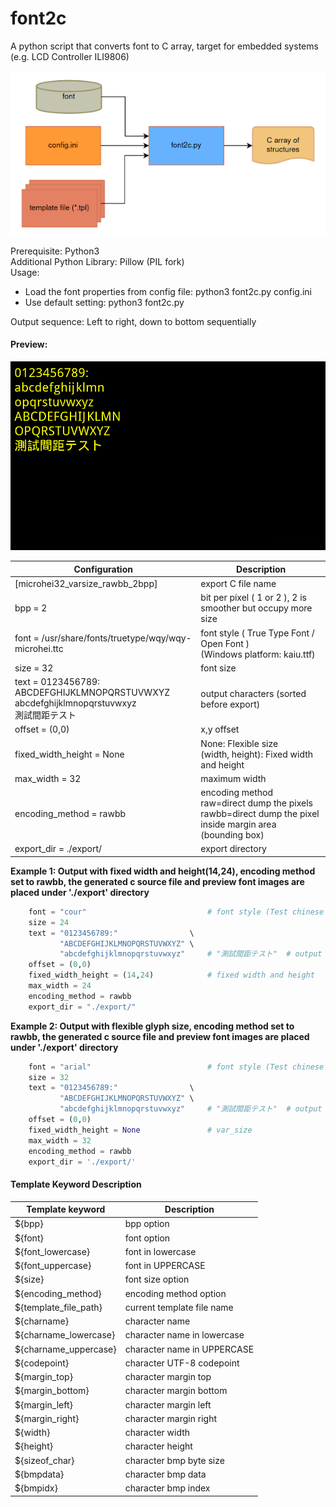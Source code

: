# font2c
A python script that converts font to C array, target for embedded systems (e.g. LCD Controller ILI9806)

![Flow diagram](img/font2c_flow.png)

Prerequisite: Python3<br/>
Additional Python Library: Pillow (PIL fork)<br/>
Usage:<br/>
 - Load the font properties from config file: python3 font2c.py config.ini<br/>
 - Use default setting: python3 font2c.py

Output sequence: Left to right, down to bottom sequentially

#### Preview:
![Preview Screen Capture](img/screen_cap.png)

| Configuration | Description |
|       ---     |     ---     |
| [microhei32_varsize_rawbb_2bpp] | export C file name                                      |
| bpp = 2                         | bit per pixel ( 1 or 2 ), 2 is smoother but occupy more size |
| font = /usr/share/fonts/truetype/wqy/wqy-microhei.ttc | font style ( True Type Font / Open Font )<br/>(Windows platform: kaiu.ttf) |
| size = 32                       | font size                                                                |
| text = 0123456789:<br/>ABCDEFGHIJKLMNOPQRSTUVWXYZ<br/>abcdefghijklmnopqrstuvwxyz<br/>測試間距テスト | output characters (sorted before export)      |
| offset = (0,0)                  | x,y offset                                                               |
| fixed_width_height = None       | None: Flexible size<br/>(width, height): Fixed width and height          | 
| max_width = 32                  | maximum width                                                            |
| encoding_method = rawbb           | encoding method<br/>raw=direct dump the pixels<br/>rawbb=direct dump the pixel inside margin area (bounding box)|
| export_dir = ./export/          | export directory                                                         |

**Example 1: Output with fixed width and height(14,24), encoding method set to rawbb, the generated c source file and preview font images are placed under './export' directory**
```python
    font = "cour"                           # font style (Test chinese font: kaiu)
    size = 24
    text = "0123456789:"                \
           "ABCDEFGHIJKLMNOPQRSTUVWXYZ" \
           "abcdefghijklmnopqrstuvwxyz"     # "測試間距テスト"  # output which symbol
    offset = (0,0)
    fixed_width_height = (14,24)            # fixed width and height
    max_width = 24
    encoding_method = rawbb
    export_dir = "./export/"
```

**Example 2: Output with flexible glyph size, encoding method set to rawbb, the generated c source file and preview font images are placed under './export' directory**
```python
    font = "arial"                          # font style (Test chinese font: kaiu)
    size = 32
    text = "0123456789:"                \
           "ABCDEFGHIJKLMNOPQRSTUVWXYZ" \
           "abcdefghijklmnopqrstuvwxyz"     # "測試間距テスト"  # output which symbol
    offset = (0,0)
    fixed_width_height = None               # var_size
    max_width = 32
    encoding_method = rawbb
    export_dir = './export/'
```
#### Template Keyword Description
| Template keyword      | Description                                 |
|        ---            |     ---                                     |
| ${bpp}                | bpp option                                  |
| ${font}               | font option                                 |
| ${font_lowercase}     | font in lowercase                           |
| ${font_uppercase}     | font in UPPERCASE                           |
| ${size}               | font size option                            |
| ${encoding_method}    | encoding method option                      |
| ${template_file_path} | current template file name                  |
| ${charname}           | character name                              |
| ${charname_lowercase} | character name in lowercase                 |
| ${charname_uppercase} | character name in UPPERCASE                 |
| ${codepoint}          | character UTF-8 codepoint                   |
| ${margin_top}         | character margin top                        |
| ${margin_bottom}      | character margin bottom                     |
| ${margin_left}        | character margin left                       |
| ${margin_right}       | character margin right                      |
| ${width}              | character width                             |
| ${height}             | character height                            |
| ${sizeof_char}        | character bmp byte size                     |
| ${bmpdata}            | character bmp data                          |
| ${bmpidx}             | character bmp index                         |


